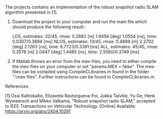The projects contains an implementation of the robust snapshot radio SLAM algorithm presented in [1].

1. Download the project to your computer and run the main file which should produce the following result:

   LOS, estimates:  32/45, rmse: 0.2882 [m] 1.9456 [deg] 1.0554 [ns], time: 0.0307/0.3894 [ms]
   NLOS, estimates: 13/45, rmse: 0.4886 [m] 2.2702 [deg] 2.1263 [ns], time: 8.7723/0.3391 [ms]
   ALL, estimates:  45/45, rmse: 0.3578 [m] 2.0447 [deg] 1.4485 [ns], time: 2.5560/0.3749 [ms]

3. If Matlab throws an error from the mex-files, you need to either compile the mex-files on your computer or set "params.MEX = false". The mex-files can be compiled using CompileCLibraries.m found in the folder ".\mex files". Further instructions can be found in CompileCLibraries.m.     

References:

[1] Ossi Kaltiokallio, Elizaveta Rastorgueva-Foi, Jukka Talvitie, Yu Ge, Henk Wymeersch and Mikko Valkama, "Robust snapshot radio SLAM," accepted to IEEE Transactions on Vehicular Technology. [Online] Available: https://arxiv.org/abs/2404.10291
